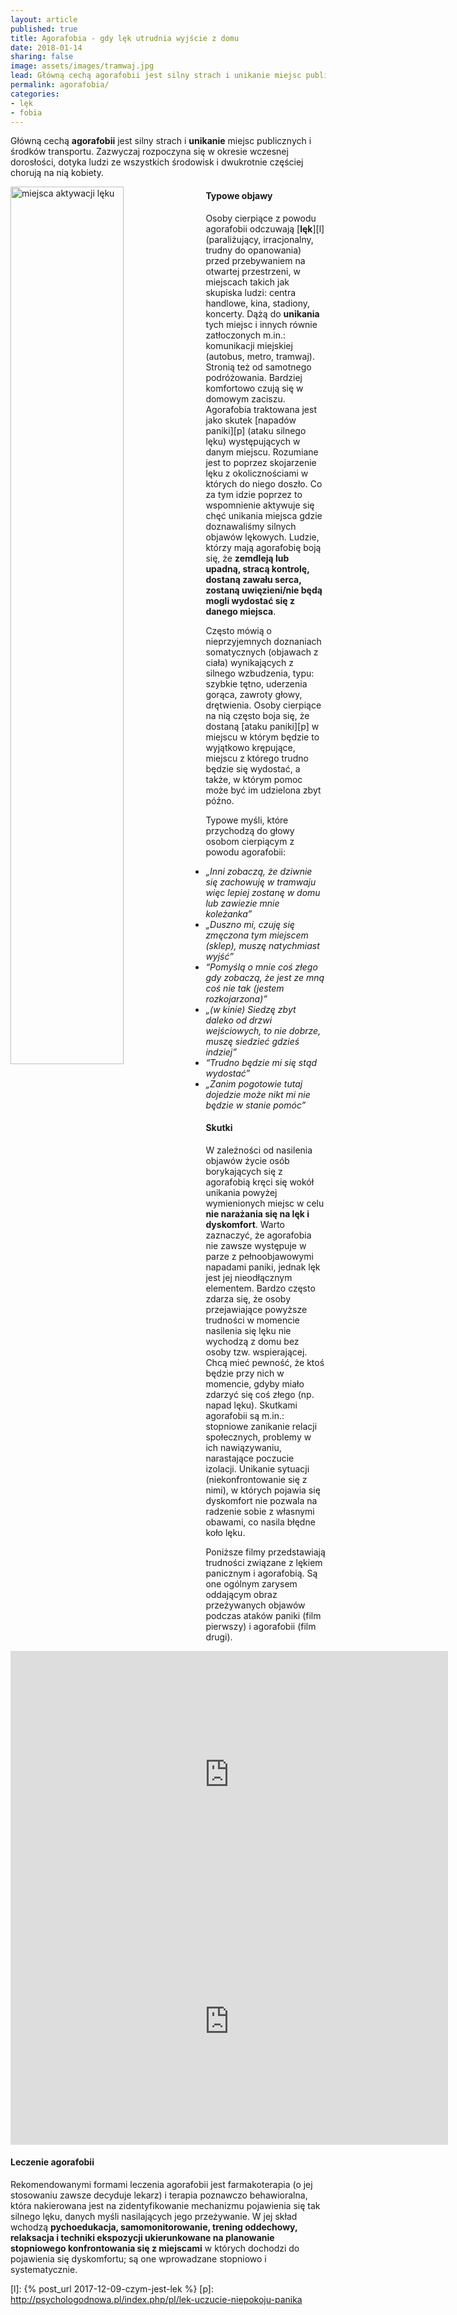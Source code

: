 ```yaml
---
layout: article
published: true
title: Agorafobia - gdy lęk utrudnia wyjście z domu
date: 2018-01-14
sharing: false
image: assets/images/tramwaj.jpg
lead: Główną cechą agorafobii jest silny strach i unikanie miejsc publicznych i środków transportu.
permalink: agorafobia/
categories: 
- lęk
- fobia
---
```


Główną cechą **agorafobii** jest silny strach i **unikanie** miejsc publicznych i środków transportu. Zazwyczaj 
rozpoczyna się w okresie wczesnej dorosłości, dotyka ludzi ze wszystkich środowisk i dwukrotnie częściej 
chorują na nią kobiety. 

<img src="{{root_url}}/assets/images/agora.jpg" alt="miejsca aktywacji lęku" style="float: left; width: 60%; margin-right: 10px" />

#### Typowe objawy

Osoby cierpiące z powodu agorafobii odczuwają [**lęk**][l] (paraliżujący, irracjonalny, trudny do opanowania) przed 
przebywaniem na otwartej przestrzeni, w miejscach takich jak skupiska ludzi: centra handlowe, kina, stadiony, 
koncerty. Dążą do **unikania** tych miejsc i innych równie zatłoczonych m.in.: komunikacji miejskiej (autobus, 
metro, tramwaj). Stronią też od samotnego podróżowania. Bardziej komfortowo czują się w domowym zaciszu. 
Agorafobia traktowana jest jako skutek [napadów paniki][p] (ataku silnego lęku) występujących w danym miejscu. 
Rozumiane jest to poprzez skojarzenie lęku z okolicznościami w których do niego doszło. Co za tym idzie poprzez 
to wspomnienie aktywuje się chęć unikania miejsca gdzie doznawaliśmy silnych objawów lękowych. Ludzie, którzy 
mają agorafobię boją się, że **zemdleją lub upadną, stracą kontrolę, dostaną zawału serca, zostaną uwięzieni/nie 
będą mogli wydostać się z danego miejsca**. 

Często mówią o nieprzyjemnych doznaniach somatycznych (objawach z ciała) 
wynikających z silnego wzbudzenia, typu: szybkie tętno, uderzenia gorąca, zawroty głowy, drętwienia. Osoby 
cierpiące na nią często boja się, że dostaną [ataku paniki][p] w miejscu w którym będzie to wyjątkowo krępujące, 
miejscu z którego trudno będzie się wydostać, a także, w którym pomoc może być im udzielona zbyt późno. 

Typowe myśli, które przychodzą do głowy osobom cierpiącym z powodu agorafobii: 

* _„Inni zobaczą, że dziwnie się zachowuję w tramwaju więc lepiej zostanę w domu lub zawiezie mnie koleżanka”_
* _„Duszno mi, czuję się zmęczona tym miejscem (sklep), muszę natychmiast wyjść”_
* _“Pomyślą o mnie coś złego gdy zobaczą, że jest ze mną coś nie tak (jestem rozkojarzona)”_
* _„(w kinie) Siedzę zbyt daleko od drzwi wejściowych, to nie dobrze, muszę siedzieć gdzieś indziej”_
* _“Trudno będzie mi się stąd wydostać”_
* _„Zanim pogotowie tutaj dojedzie może nikt mi nie będzie w stanie pomóc”_

#### Skutki

W zależności od nasilenia objawów życie osób borykających się z agorafobią kręci się wokół unikania powyżej 
wymienionych miejsc w celu **nie narażania się na lęk i dyskomfort**. Warto zaznaczyć, że agorafobia nie zawsze 
występuje w parze z pełnoobjawowymi napadami paniki, jednak lęk jest jej nieodłącznym elementem. Bardzo często 
zdarza się, że osoby przejawiające powyższe trudności w momencie nasilenia się lęku nie wychodzą z domu bez 
osoby tzw. wspierającej. Chcą mieć pewność, że ktoś będzie przy nich w momencie, gdyby miało zdarzyć się coś 
złego (np. napad lęku). Skutkami agorafobii są m.in.: stopniowe zanikanie relacji społecznych, problemy w ich 
nawiązywaniu, narastające poczucie izolacji. Unikanie sytuacji (niekonfrontowanie się z nimi), w których pojawia
się dyskomfort nie pozwala na radzenie sobie z własnymi obawami, co nasila błędne koło lęku. 

Poniższe filmy przedstawiają trudności związane z lękiem panicznym i agorafobią. Są one ogólnym zarysem 
oddającym obraz przeżywanych objawów podczas ataków paniki (film pierwszy) i agorafobii (film drugi).

<iframe width="700" height="395" src="https://www.youtube-nocookie.com/embed/CBtbUckHPjQ?cc_load_policy=1&cc_lang_pref=pl" frameborder="0" allowfullscreen></iframe>
<iframe width="700" height="395" src="https://www.youtube-nocookie.com/embed/Jm3x0oL0pHA?cc_load_policy=1&cc_lang_pref=pl" frameborder="0" allowfullscreen></iframe>

#### Leczenie agorafobii

Rekomendowanymi formami leczenia agorafobii jest farmakoterapia (o jej stosowaniu zawsze decyduje lekarz) i 
terapia poznawczo behawioralna, która nakierowana jest na zidentyfikowanie mechanizmu pojawienia się tak silnego 
lęku, danych myśli nasilających jego przeżywanie. W jej skład wchodzą **pychoedukacja, samomonitorowanie, 
trening oddechowy, relaksacja i techniki ekspozycji ukierunkowane na planowanie stopniowego konfrontowania się 
z miejscami** w których dochodzi do pojawienia się dyskomfortu; są one wprowadzane stopniowo i systematycznie. 

[l]: {% post_url 2017-12-09-czym-jest-lek %}
[p]: http://psychologodnowa.pl/index.php/pl/lek-uczucie-niepokoju-panika
